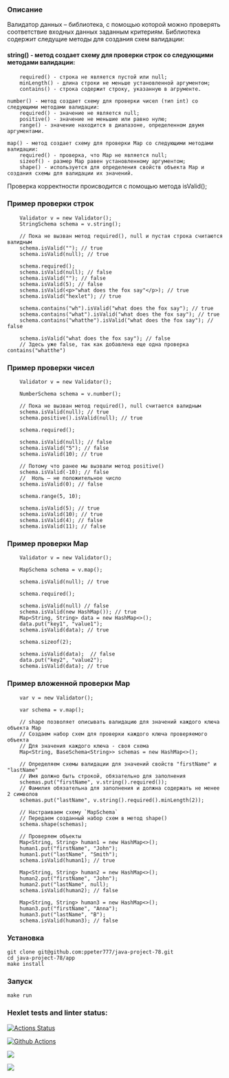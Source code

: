 ### Описание
Валидатор данных – библиотека, с помощью которой можно проверять соответствие входных данных заданным критериям. 
Библиотека содержит следущие методы для создания схем валидации:
#### string() - метод создает схему для проверки строк со следующими методами валидации:
        required() - строка не является пустой или null;
        minLength() - длина строки не меньше установленной аргументом;
        contains() - строка содержит строку, указанную в агрументе.
    
    number() - метод создает схему для проверки чисел (тип int) со следующими методами валидации:
        required() - значение не является null;
        positive() - значение не меньшие или равно нулю;
        range() - значение находится в диапазоне, определенном двумя аргументами.

    map() - метод создает схему для проверки Map со следующими методами валидации:
        required() - проверка, что Map не является null;
        sizeof() - размер Мap равен установленному аргументом;
        shape() - используется для определения свойств объекта Map и создания схемы для валидации их значений.

Проверка корректности происводится с помощью метода isValid();

### Пример проверки строк
        Validator v = new Validator();
        StringSchema schema = v.string();

        // Пока не вызван метод required(), null и пустая строка считаются валидным
        schema.isValid(""); // true
        schema.isValid(null); // true
        
        schema.required();
        schema.isValid(null); // false
        schema.isValid(""); // false
        schema.isValid(5); // false
        schema.isValid(<p>"what does the fox say"</p>); // true
        schema.isValid("hexlet"); // true
        
        schema.contains("wh").isValid("what does the fox say"); // true
        schema.contains("what").isValid("what does the fox say"); // true
        schema.contains("whatthe").isValid("what does the fox say"); // false
        
        schema.isValid("what does the fox say"); // false
        // Здесь уже false, так как добавлена еще одна проверка contains("whatthe")

### Пример проверки чисел
        Validator v = new Validator();
        
        NumberSchema schema = v.number();
        
        // Пока не вызван метод required(), null считается валидным
        schema.isValid(null); // true
        schema.positive().isValid(null); // true
        
        schema.required();
        
        schema.isValid(null); // false
        schema.isValid("5"); // false
        schema.isValid(10); // true
        
        // Потому что ранее мы вызвали метод positive()
        schema.isValid(-10); // false
        //  Ноль — не положительное число
        schema.isValid(0); // false
        
        schema.range(5, 10);
        
        schema.isValid(5); // true
        schema.isValid(10); // true
        schema.isValid(4); // false
        schema.isValid(11); // false

### Пример проверки Map
        Validator v = new Validator();
        
        MapSchema schema = v.map();
        
        schema.isValid(null); // true
        
        schema.required();
        
        schema.isValid(null) // false
        schema.isValid(new HashMap()); // true
        Map<String, String> data = new HashMap<>();
        data.put("key1", "value1");
        schema.isValid(data); // true
        
        schema.sizeof(2);
        
        schema.isValid(data);  // false
        data.put("key2", "value2");
        schema.isValid(data); // true

### Пример вложенной проверки Map
        var v = new Validator();

        var schema = v.map();

        // shape позволяет описывать валидацию для значений каждого ключа объекта Map
        // Создаем набор схем для проверки каждого ключа проверяемого объекта
        // Для значения каждого ключа - своя схема
        Map<String, BaseSchema<String>> schemas = new HashMap<>();
        
        // Определяем схемы валидации для значений свойств "firstName" и "lastName"
        // Имя должно быть строкой, обязательно для заполнения
        schemas.put("firstName", v.string().required());
        // Фамилия обязательна для заполнения и должна содержать не менее 2 символов
        schemas.put("lastName", v.string().required().minLength(2));
        
        // Настраиваем схему `MapSchema`
        // Передаем созданный набор схем в метод shape()
        schema.shape(schemas);
        
        // Проверяем объекты
        Map<String, String> human1 = new HashMap<>();
        human1.put("firstName", "John");
        human1.put("lastName", "Smith");
        schema.isValid(human1); // true
        
        Map<String, String> human2 = new HashMap<>();
        human2.put("firstName", "John");
        human2.put("lastName", null);
        schema.isValid(human2); // false
        
        Map<String, String> human3 = new HashMap<>();
        human3.put("firstName", "Anna");
        human3.put("lastName", "B");
        schema.isValid(human3); // false

### Установка
    git clone git@github.com:ppeter777/java-project-78.git
    cd java-project-78/app
    make install

### Запуск
    make run

### Hexlet tests and linter status:
[![Actions Status](https://github.com/ppeter777/java-project-78/workflows/hexlet-check/badge.svg)](https://github.com/ppeter777/java-project-78/actions)

[![Github Actions](https://github.com/ppeter777/java-project-78/actions/workflows/my_workflow.yml/badge.svg)](https://github.com/ppeter777/java-project-78/actions/workflows/my_workflow.yml)

<a href="https://codeclimate.com/github/ppeter777/java-project-78/maintainability"><img src="https://api.codeclimate.com/v1/badges/44f40115831da34ea555/maintainability" /></a>

<a href="https://codeclimate.com/github/ppeter777/java-project-78/test_coverage"><img src="https://api.codeclimate.com/v1/badges/44f40115831da34ea555/test_coverage" /></a>




